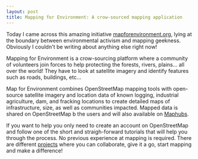 ```yaml
---
layout: post
title: Mapping for Environment: A crow-sourced mapping application
---
```

Today I came across this amazing initiative [mapforenvironment.org](https://mapforenvironment.org/), lying at the boundary between environmental activism and mapping geekness. Obviously I couldn't be writing about anything else right now!

Mapping for Environment is a crow-sourcing platform where a community of volunteers join forces to help protecting the forests, rivers, plains... all over the world! They have to look at satellite imagery and identify features such as roads, buildings, etc...

Map for Environment combines OpenStreetMap mapping tools with open-source satellite imagery and location data of known logging, industrial agriculture, dam, and fracking locations to create detailed maps of infrastructure, size, as well as communities impacted. Mapped data is shared on OpenStreetMap b the users and will also  available on [Maphubs](http://maphubs.com).

If you want to help you only need to create an account on OpenStreetMap and follow one of the short and straigh-forward tutorials that will help you through the process. No previous experience at mapping is required. There are different [projects](https://tasks.mapforenvironment.org/) where you can collaborate, give it a go, start mapping and make a difference!
